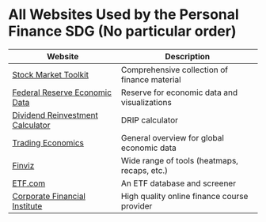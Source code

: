 # All Websites Used by the Personal Finance SDG (No particular order)

| Website | Description |
| --- | --- |
| [Stock Market Toolkit](https://github.com/ckz8780/market-toolkit) | Comprehensive collection of finance material |
| [Federal Reserve Economic Data](https://fred.stlouisfed.org/) | Reserve for economic data and visualizations |
| [Dividend Reinvestment Calculator](https://www.marketbeat.com/dividends/calculator/) | DRIP calculator |
| [Trading Economics](https://tradingeconomics.com/) | General overview for global economic data |
| [Finviz](https://finviz.com/) | Wide range of tools (heatmaps, recaps, etc.) |
| [ETF.com](https://www.etf.com/etfanalytics/etf-finder) | An ETF database and screener |
| [Corporate Financial Institute](https://corporatefinanceinstitute.com/collections/) | High quality online finance course provider |
